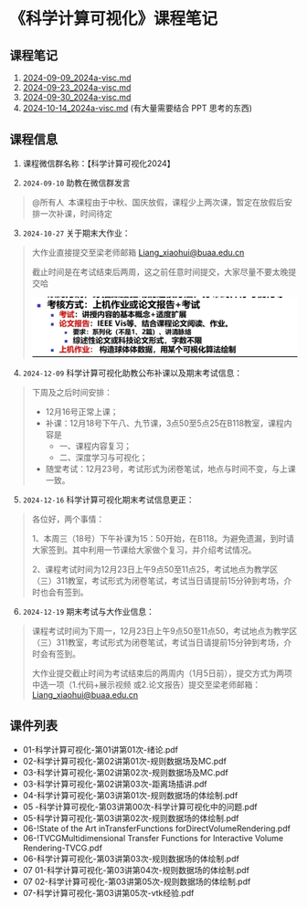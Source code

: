# 《科学计算可视化》课程笔记

## 课程笔记

1. [2024-09-09_2024a-visc.md](../../data/2024a-visc/2024-09-09_2024a-visc.md)
2. [2024-09-23_2024a-visc.md](../../data/2024a-visc/2024-09-23_2024a-visc.md)
3. [2024-09-30_2024a-visc.md](../../data/2024a-visc/2024-09-30_2024a-visc.md)
4. [2024-10-14_2024a-visc.md](../../data/2024a-visc/2024-10-14_2024a-visc.md) (有大量需要结合 PPT 思考的东西)

## 课程信息

1. 课程微信群名称：【科学计算可视化2024】

2. `2024-09-10` 助教在微信群发言

> @所有人 
> 本课程由于中秋、国庆放假，课程少上两次课，暂定在放假后安排一次补课，时间待定

3. `2024-10-27` 关于期末大作业：

> 大作业直接提交至梁老师邮箱 Liang_xiaohui@buaa.edu.cn
>
> 截止时间是在考试结束后两周，这之前任意时间提交，大家尽量不要太晚提交哈
>
> <img src="../../blob/img/2024-10-27_2024a-visc-project.jpg" style="width: 500px">

4. `2024-12-09` 科学计算可视化助教公布补课以及期末考试信息：

> 下周及之后时间安排：
>
> - 12月16号正常上课；
> - 补课：12月18号下午八、九节课，3点50至5点25在B118教室，课程内容是
>   - 一、课程内容复习；
>   - 二、深度学习与可视化；
> - 随堂考试：12月23号，考试形式为闭卷笔试，地点与时间不变，与上课一致。

5. `2024-12-16` 科学计算可视化期末考试信息更正：

> 各位好，两个事情：
>
> 1、本周三（18号）下午补课为15：50开始，在B118。为避免遗漏，到时请大家签到。其中利用一节课给大家做个复习，并介绍考试情况。
>
> 2、课程考试时间为12月23日上午9点50至11点25，考试地点为教学区（三）311教室，考试形式为闭卷笔试，考试当日请提前15分钟到考场，介时也会有签到。
>

6. `2024-12-19` 期末考试与大作业信息：

> 课程考试时间为下周一，12月23日上午9点50至11点50，考试地点为教学区（三）311教室，考试形式为闭卷笔试，考试当日请提前15分钟到考场，介时会有签到。
> 
> 大作业提交截止时间为考试结束后的两周内（1月5日前），提交方式为两项中选一项（1.代码+展示视频 或2.论文报告）提交至梁老师邮箱：
> Liang_xiaohui@buaa.edu.cn

## 课件列表

- 01-科学计算可视化-第01讲第01次-绪论.pdf
- 02-科学计算可视化-第02讲第01次-规则数据场及MC.pdf
- 03-科学计算可视化-第02讲第02次-规则数据场及MC.pdf
- 03-科学计算可视化-第02讲第03次-距离场插讲.pdf
- 04-科学计算可视化-第03讲第01次-规则数据场的体绘制.pdf
- 05 -科学计算可视化-第03讲第00次-科学计算可视化中的问题.pdf
- 05-科学计算可视化-第03讲第02次-规则数据场的体绘制.pdf
- 06-!State of the Art inTransferFunctions forDirectVolumeRendering.pdf
- 06-!TVCGMultidimensional Transfer Functions for Interactive Volume Rendering-TVCG.pdf
- 06-科学计算可视化-第03讲第03次-规则数据场的体绘制.pdf
- 07 01-科学计算可视化-第03讲第04次-规则数据场的体绘制.pdf
- 07 02-科学计算可视化-第03讲第05次-规则数据场的体绘制.pdf
- 07-科学计算可视化-第03讲第05次-vtk经验.pdf

